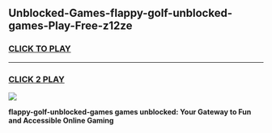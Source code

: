
## Unblocked-Games-flappy-golf-unblocked-games-Play-Free-z12ze
<h3>
<a href="https://premium76.site?title=flappy-golf-unblocked-games&ref=15A">CLICK TO PLAY</a></h3>
<hr>

<h3>
<a href="https://premium76.site?title=flappy-golf-unblocked-games&ref=15A">CLICK 2 PLAY</a>
  
</h3>

<a href="https://premium76.site?title=flappy-golf-unblocked-games&ref=15A"><img src="https://clearcache.store/games.png"></a>


**flappy-golf-unblocked-games games unblocked: Your Gateway to Fun and Accessible Online Gaming**
